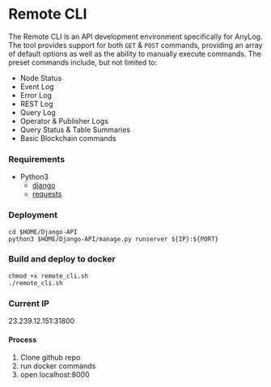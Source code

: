 # Remote CLI 

The Remote CLI is an API development environment specifically for AnyLog. The tool provides support for both `GET` & 
`POST` commands, providing an array of default options as well as the ability to manually execute commands. The preset
commands include, but not limited to:
* Node Status
* Event Log
* Error Log
* REST Log 
* Query Log
* Operator & Publisher Logs
* Query Status & Table Summaries
* Basic Blockchain commands 


### Requirements
* Python3
  * [django](https://pypi.org/project/Django/)
  * [requests](https://pypi.org/project/requests/)


### Deployment
```
cd $HOME/Django-API
python3 $HOME/Django-API/manage.py runserver ${IP}:${PORT}
```

### Build and deploy to docker

```
chmod +x remote_cli.sh
./remote_cli.sh
```

### Current IP

23.239.12.151:31800

#### Process
 1. Clone github repo
 2. run docker commands
 3. open localhost:8000